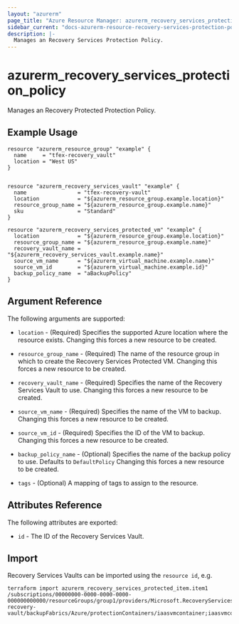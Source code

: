 ```yaml
---
layout: "azurerm"
page_title: "Azure Resource Manager: azurerm_recovery_services_protection_policy"
sidebar_current: "docs-azurerm-resource-recovery-services-protection-policy"
description: |-
  Manages an Recovery Services Protection Policy.
---
```


# azurerm_recovery_services_protection_policy

Manages an Recovery Protected Protection Policy.

## Example Usage

```hcl
resource "azurerm_resource_group" "example" {
  name     = "tfex-recovery_vault"
  location = "West US"
}


resource "azurerm_recovery_services_vault" "example" {
  name                = "tfex-recovery-vault"
  location            = "${azurerm_resource_group.example.location}"
  resource_group_name = "${azurerm_resource_group.example.name}"
  sku                 = "Standard"
}

resource "azurerm_recovery_services_protected_vm" "example" {
  location            = "${azurerm_resource_group.example.location}"
  resource_group_name = "${azurerm_resource_group.example.name}"
  recovery_vault_name = "${azurerm_recovery_services_vault.example.name}"
  source_vm_name      = "${azurerm_virtual_machine.example.name}"
  source_vm_id        = "${azurerm_virtual_machine.example.id}"
  backup_policy_name  = "aBackupPolicy"
}

```

## Argument Reference

The following arguments are supported:

* `location` - (Required) Specifies the supported Azure location where the resource exists. Changing this forces a new resource to be created.

* `resource_group_name` - (Required) The name of the resource group in which to create the Recovery Services Protected VM. Changing this forces a new resource to be created.

* `recovery_vault_name` - (Required) Specifies the name of the Recovery Services Vault to use. Changing this forces a new resource to be created.

* `source_vm_name` - (Required) Specifies the name of the VM to backup. Changing this forces a new resource to be created.

* `source_vm_id` - (Required) Specifies the ID of the VM to backup. Changing this forces a new resource to be created.

* `backup_policy_name` - (Optional) Specifies the name of the backup policy to use. Defaults to `DefaultPolicy` Changing this forces a new resource to be created.

* `tags` - (Optional) A mapping of tags to assign to the resource.

## Attributes Reference

The following attributes are exported:

* `id` - The ID of the Recovery Services Vault.

## Import

Recovery Services Vaults can be imported using the `resource id`, e.g.

```shell
terraform import azurerm_recovery_services_protected_item.item1 /subscriptions/00000000-0000-0000-0000-000000000000/resourceGroups/group1/providers/Microsoft.RecoveryServices/vaults/example-recovery-vault/backupFabrics/Azure/protectionContainers/iaasvmcontainer;iaasvmcontainerv2;group1;vm1/protectedItems/vm;iaasvmcontainerv2;group1;vm1
```

 
